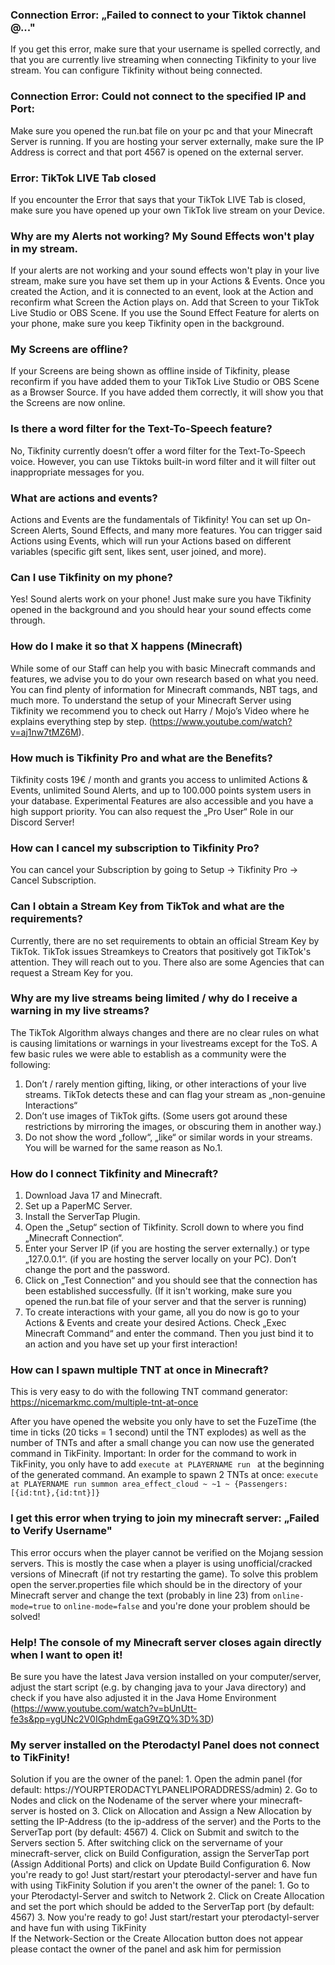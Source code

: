 ### Connection Error: „Failed to connect to your Tiktok channel @..."
If you get this error, make sure that your username is spelled correctly, and that you are currently live streaming when connecting Tikfinity to your live stream. You can configure Tikfinity without being connected.

### Connection Error: Could not connect to the specified IP and Port:
Make sure you opened the run.bat file on your pc and that your Minecraft Server is running. If you are hosting your server externally, make sure the IP Address is correct and that port 4567 is opened on the external server.

### Error: TikTok LIVE Tab closed
If you encounter the Error that says that your TikTok LIVE Tab is closed, make sure you have opened up your own TikTok live stream on your Device.

### Why are my Alerts not working? My Sound Effects won't play in my stream.
If your alerts are not working and your sound effects won't play in your live stream, make sure you have set them up in your Actions & Events. Once you created the Action, and it is connected to an event, look at the Action and reconfirm what Screen the Action plays on. Add that Screen to your TikTok Live Studio or OBS Scene.
If you use the Sound Effect Feature for alerts on your phone, make sure you keep Tikfinity open in the background.

### My Screens are offline?
If your Screens are being shown as offline inside of Tikfinity, please reconfirm if you have added them to your TikTok Live Studio or OBS Scene as a Browser Source. If you have added them correctly, it will show you that the Screens are now online.

### Is there a word filter for the Text-To-Speech feature?
No, Tikfinity currently doesn’t offer a word filter for the Text-To-Speech voice.
However, you can use Tiktoks built-in word filter and it will filter out inappropriate messages for you.

### What are actions and events?
Actions and Events are the fundamentals of Tikfinity! You can set up On-Screen Alerts, Sound Effects, and many more features. You can trigger said Actions using Events, which will run your Actions based on different variables (specific gift sent, likes sent, user joined, and more).

### Can I use Tikfinity on my phone?
Yes! Sound alerts work on your phone! Just make sure you have Tikfinity opened in the background and you should hear your sound effects come through.

### How do I make it so that X happens (Minecraft)
While some of our Staff can help you with basic Minecraft commands and features, we advise you to do your own research based on what you need. You can find plenty of information for Minecraft commands, NBT tags, and much more. To understand the setup of your Minecraft Server using Tikfinity we recommend you to check out Harry / Mojo’s Video where he explains everything step by step. (https://www.youtube.com/watch?v=aj1nw7tMZ6M).

### How much is Tikfinity Pro and what are the Benefits?
Tikfinity costs 19€ / month and grants you access to unlimited Actions & Events, unlimited Sound Alerts, and up to 100.000 points system users in your database.
Experimental Features are also accessible and you have a high support priority.
You can also request the „Pro User“ Role in our Discord Server!

### How can I cancel my subscription to Tikfinity Pro?
You can cancel your Subscription by going to Setup -> Tikfinity Pro -> Cancel Subscription.

### Can I obtain a Stream Key from TikTok and what are the requirements?
Currently, there are no set requirements to obtain an official Stream Key by TikTok. TikTok issues Streamkeys to Creators that positively got TikTok's attention. They will reach out to you.
There also are some Agencies that can request a Stream Key for you.

### Why are my live streams being limited / why do I receive a warning in my live streams?
The TikTok Algorithm always changes and there are no clear rules on what is causing limitations or warnings in your livestreams except for the ToS. A few basic rules we were able to establish as a community were the following:

1. Don’t / rarely mention gifting, liking, or other interactions of your live streams. TikTok detects these and can flag your stream as „non-genuine Interactions“
2. Don’t use images of TikTok gifts. (Some users got around these restrictions by mirroring the images, or obscuring them in another way.)
3. Do not show the word „follow“, „like“ or similar words in your streams. You will be warned for the same reason as No.1.

### How do I connect Tikfinity and Minecraft?
1. Download Java 17 and Minecraft.
2. Set up a PaperMC Server.
3. Install the ServerTap Plugin.
4. Open the „Setup“ section of Tikfinity. Scroll down to where you find „Minecraft Connection“.
5. Enter your Server IP (if you are hosting the server externally.) or type „127.0.0.1“. (if you are hosting the server locally on your PC). Don’t change the port and the password.
6. Click on „Test Connection“ and you should see that the connection has been established successfully.
(If it isn't working, make sure you opened the run.bat file of your server and that the server is running)
7. To create interactions with your game, all you do now is go to your Actions & Events and create your desired Actions. Check „Exec Minecraft Command“ and enter the command. Then you just bind it to an action and you have set up your first interaction!

### How can I spawn multiple TNT at once in Minecraft?
This is very easy to do with the following TNT command generator: https://nicemarkmc.com/multiple-tnt-at-once

After you have opened the website you only have to set the FuzeTime (the time in ticks (20 ticks = 1 second) until the TNT explodes) as well as the number of TNTs and after a small change you can now use the generated command in TikFinity. Important: In order for the command to work in TikFinity, you only have to add `execute at PLAYERNAME run ` at the beginning of the generated command. An example to spawn 2 TNTs at once: `execute at PLAYERNAME run summon area_effect_cloud ~ ~1 ~ {Passengers:[{id:tnt},{id:tnt}]}`

### I get this error when trying to join my minecraft server: „Failed to Verify Username"
This error occurs when the player cannot be verified on the Mojang session servers. This is mostly the case when a player is using unofficial/cracked versions of Minecraft (if not try restarting the game). To solve this problem open the server.properties file which should be in the directory of your Minecraft server and change the text (probably in line 23) from `online-mode=true` to `online-mode=false` and you're done your problem should be solved!

### Help! The console of my Minecraft server closes again directly when I want to open it!
Be sure you have the latest Java version installed on your computer/server, adjust the start script (e.g. by changing java to your Java directory) and check if you have also adjusted it in the Java Home Environment (https://www.youtube.com/watch?v=bUnUtt-fe3s&pp=ygUNc2V0IGphdmEgaG9tZQ%3D%3D)

### My server installed on the Pterodactyl Panel does not connect to TikFinity!
Solution if you are the owner of the panel:
     1. Open the admin panel (for default: https://YOURPTERODACTYLPANELIPORADDRESS/admin)
     2. Go to Nodes and click on the Nodename of the server where your minecraft-server is hosted on
     3. Click on Allocation and Assign a New Allocation by setting the IP-Address (to the ip-address of the server) and the Ports to the ServerTap port (by default: 4567)
     4. Click on Submit and switch to the Servers section
     5. After switching click on the servername of your minecraft-server, click on Build Configuration, assign the ServerTap port (Assign Additional Ports) and click on Update Build Configuration
     6. Now you're ready to go! Just start/restart your pterodactyl-server and have fun with using TikFinity
Solution if you aren't the owner of the panel:
     1. Go to your Pterodactyl-Server and switch to Network
     2. Click on Create Allocation and set the port which should be added to the ServerTap port (by default: 4567)
     3. Now you're ready to go! Just start/restart your pterodactyl-server and have fun with using TikFinity  
If the Network-Section or the Create Allocation button does not appear please contact the owner of the panel and ask him for permission

